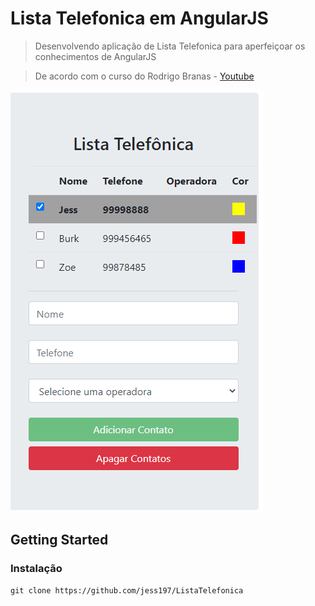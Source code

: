 #  Lista Telefonica em AngularJS

> Desenvolvendo aplicação de Lista Telefonica para aperfeiçoar os conhecimentos de AngularJS 

> De acordo com o curso do Rodrigo Branas - [Youtube](https://www.youtube.com/watch?v=_y7rKxqPoyg&list=PLQCmSnNFVYnTD5p2fR4EXmtlR6jQJMbPb)

![Portfolio](https://github.com/jess197/ListaTelefonica/blob/master/image.png)


##  Getting Started

### Instalação

``` 
git clone https://github.com/jess197/ListaTelefonica
``` 




